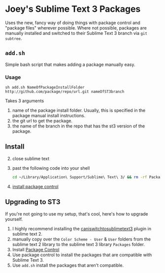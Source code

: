 Joey's Sublime Text 3 Packages
===================

Uses the new, fancy way of doing things with package control and "package files" wherever possible. Where not possible, packages are manually installed and switched to their Sublime Text 3 branch via `git subtree`.

## `add.sh`
Simple bash script that makes adding a package manually easy.

### Usage
```shell
sh add.sh NameOfPackageInstallFolder http://github.com/package/repo/url.git nameOfST3branch
```

Takes 3 arguments
1. name of the package install folder. Usually, this is specified in the package manual install instructions.
2. the git url to get the package.
3. the name of the branch in the repo that has the st3 version of the package.

## Install

2. close sublime text
3. past the following code into your shell

    ```bash
    cd ~/Library/Application\ Support/Sublime\ Text\ 3/ && rm -rf Packages Installed\ Packages && git init && git remote add origin https://joeybaker@github.com/joeybaker/my_sublime_packages.git && git fetch && git checkout st3
    ```

3. [install package control](https://sublime.wbond.net/installation)


## Upgrading to ST3

If you're not going to use my setup, that's cool, here's how to upgrade yourself.

1. I highly recommend installing the [caniswitchtosublimetext3](http://www.caniswitchtosublimetext3.com/) plugin in sublime text 2.
2. manually copy over the `Color Scheme - User` & `User` folders from the sublime text 2 library to the sublime text 3 library `Packages` folder.
3. Install [Package Control](https://sublime.wbond.net/installation)
4. Use package control to install the packages that are compatible with Sublime Text 3.
5. Use `add.sh` install the packages that aren't compatible.
